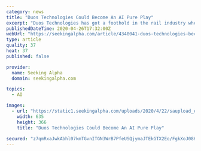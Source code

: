 ```yaml
---
category: news
title: "Duos Technologies Could Become An AI Pure Play"
excerpt: "Duos Technologies has got a foothold in the rail industry where it is automating railcar inspections, and it is adding AI smarts to this process. The basic capa"
publishedDateTime: 2020-04-26T17:32:00Z
webUrl: "https://seekingalpha.com/article/4340041-duos-technologies-become-ai-pure-play"
type: article
quality: 37
heat: 37
published: false

provider:
  name: Seeking Alpha
  domain: seekingalpha.com

topics:
  - AI

images:
  - url: "https://static1.seekingalpha.com/uploads/2020/4/22/saupload_e2269cdd46077dcb7d24f2c1a5cd2ccc.png"
    width: 635
    height: 366
    title: "Duos Technologies Could Become An AI Pure Play"

secured: "z7qmRxaJwkAbhl07kmTGvnITGN3WrB7PfeUSQjymaJTEkGTX2Eo/FgkXoJ08HTu+K4OjaDBkgtoO5wik0qsIEout4mX+pjir1vmObOa4l0qbe8M+VB2xTnGaNpSBZvo29tETaOKexHXAMYl4pe9sW0EzBNVPxao25ESZ5w5I5PxfXqZzMI1ieiSU2jX4VeEGuY3JRYBwMUkRG07OwodFno6sIA4t+CJq2HTYvHLQedkmRogsEUBgZawoF9EWK8iapqNJUFtbo5hGvxDqCsGM9taYIKiClFDetqfswbJRl51yiVL4l6PDTvKXKImwSyzrPx4Ha1nRpF36Va/8y2pxQV4ncfRxDqjdnVXLJFnCSPaDPZXPue5rbPDQGkeOQDRR4I8XxnGkVh9DZqY9tmQQLkh1dMWUfapG77ENihF+q6IIBnNcjBx+AyQj/yk041GTht9G6KUTgclveqGqIJb6z31ZSA0P+A/7qP1EZ4B/SFM=;9Tv6C6avBEoGZR5cmwvOZQ=="
---
```


